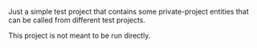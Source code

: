 Just a simple test project that contains some private-project entities that can be called
from different test projects.

This project is not meant to be run directly.
